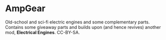 # AmpGear
Old-school and sci-fi electric engines and some complementary parts. Contains some giveaway parts and builds upon (and hence revives) another mod, **Electrical Engines**.
CC-BY-SA.
